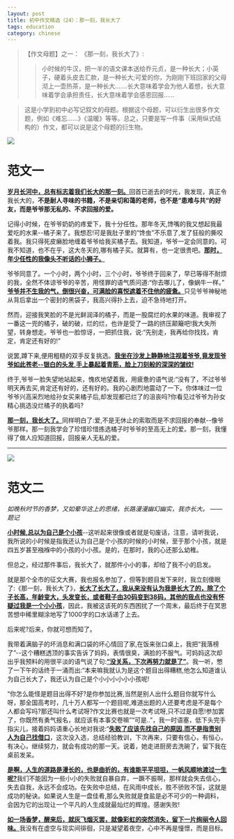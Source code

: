 ```yaml
---
layout: post
title: 初中作文精选（24）：那一刻，我长大了
tags: education
category: chinese
---
```


> 【作文母题】之一： 《那一刻，我长大了》:
>>  小时候的牛汉，把一半的语文课本送给乔元贞，是一种长大；小英子，硬着头皮去汇款，是一种长大;可爱的你，为刚刚下班回家的父母沏上一壶热茶，是一种长大…….长大意味着学会为他人着想，长大意味着学会承担责任，长大意味着学会感恩回报……

> 这是小学到初中必写记叙文的母题。根据这个母题，可以衍生出很多作文题，例如《难忘……》《温暖》等等。总之，只要是写一件事（采用纵式结构的）作文，都可以说是这个母题的衍生物。

![](https://crsando.github.io/images/2024-12-17/export_byry59x.png)

# 范文一

<u>**岁月长河中，总有标志着我们长大的那一刻。**</u>回首已逝去的时光，我发现，真正令我长大的，**不是耐人寻味的书籍，不是亲切和蔼的老师，也不是“患难与共“的好友，而是爷爷那无私的、不求回报的爱。**

记得小时候，在爷爷奶奶的疼爱下，我十分任性。那年冬天,馋嘴的我又想起我最爱吃的水果--橘子来了。我想忍!可是我肚子里的“馋虫”不乐意了,发了狂般的撕咬着我。我只得死皮癞脸地缠着爷爷给我买橘子去。我知道，爷爷一定会同意的。可我不知道，也不在乎，这大冬天的,哪有橘子买。就算有，也一定很贵吧。<u>**那时，年少任性的我像头不听话的小狮子。**</u>

爷爷同意了。一个小时，两个小时，三个小时，爷爷终于回来了，早已等得不耐烦的我，全然不体谅爷爷的辛苦，用怪罪的语气质问道:“你去哪儿了，像蜗牛一样。” <u>**爷爷并不生我的气，倒很兴奋，可满脸的喜悦遮着不住他的疲惫。**</u>只见爷爷神秘地从背后拿出一个密封的黑袋子，我高兴得扑上去，迫不急待地打开。

然而，迎接我笑脸的不是光鲜润泽的橘子，而是一股腐烂的水果的味道。我审视了一番这一兜的橘子，破的破，烂的烂，也许是受了一路的挤压颠簸吧!我大失所望，转身想走。爷爷也一脸惊讶，一把抓住我，说:“先别走，我再给你找找，肯定，肯定还有好的!”

说罢,蹲下来,便用粗糙的双手反复挑选。<u>**我坐在沙发上静静地注视着爷爷,竟发现爷爷如此苍老--银白的头发,手上暴起着青筋，脸上刀刻般的深深的皱纹!**</u>

终于,爷爷一脸失望地站起来，愧疚地望着我，用疲惫的语气说:“没有了，不过爷爷明天再去买,肯定还有好的，还有好的。我的心剧烈地震动了一下。你体味过一位爷爷兴高采烈地给孙女买来橘子后,却发现都已烂了的沮丧吗?你看见过爷爷为孙女精心挑选没烂橘子的执着吗?

<u>**那一刻，我长大了。**</u>同样明白了:爱,不是无休止的索取而是不求回报的奉献--像爷爷那样。那一刻我学会了珍惜珍惜拣选橘子时爷爷的至高无上的爱。那一刻，我懂得了做人应知道回报，回报亲人无私的爱。

---

![](https://crsando.github.io/images/2024-12-17/export_s6dqv2.png)

# 范文二

*如晚秋时节的香梦，又如晕华这上的思绪，长路漫漫幽幻幽实，我亦长大。 ——题记*

<u>**小时候,总以为自己是个小孩**</u>--这听起来很像或者就是句废话，注意，请听我说，我所说的小时候是指我还认为自己是个小孩的时候的小时候，至于那个小孩，就是四五岁甚至襁褓中的小孩的小小孩。是的，在那时，我的心还那么幼稚。

但总之，经过那件事后，我长大了，就那件小小的事，却给了我不小的启发。

就是那个全市的征文大赛，我也报名参加了，但等到题目发下来时，我立刻傻眼了:《那一刻，我长大了》，<u>**长大了长大了，我从来没有认为我是长大了的，除了个子长高，年龄变大，头发变长，或者鞋子由30码变到38码，其他的我点也没有怀疑过我是一个小小孩**</u>，因此，我被这该死的东西困扰了一个周末，最后终于在冥思苦想中稀里糊涂地写了1000字的口水话递了上去。

后来呢?后来，你就可想而知了。

我带着满脑子的坏消息和满口袋的坏心情回了家,在饭来张口桌上，我把“我落榜了”--这个糟糕透顶的事实告诉了妈妈，表情很臭，满脸的不服气。可妈妈这次却出乎我预料的用很平淡的语气说了句:<u>**“没关系，下次再努力就是了”**</u>。我一听，憋了一下午的话终于一涌而出:“本来嘛我就认为是这个题目出得糟糕,他怎么知道谁认为自己长大了，我还认为自己是个小小小小小小孩呢!

“你怎么能怪是题目出得不好?是你参加比赛,当然是别人出什么题目你就写什么呀，那全国高考时，几十万人都写一个题目呢,难道出题的人还要考虑是不是每个人都会写吗?那还叫什么考试呀?作文比赛也就是一次考试呀,只不过是自愿!参加罢了，你既然有勇气报名，就应该有本事交卷嘛”“可是..”，我一时语塞，低下头完手指尖儿，接着妈妈语重心长地对我说:“<u>**失败了应该先找自己的原因,而不是指责别人为自己找借口**</u>，这次没入选，总结经验教训，下次再来，只要有信心，有恒心，有决心，继续努力，就会有成功的那一天。说着，她走进厨房去洗碗了，留下我在桌前发呆。

<u>**是啊，人生的道路是漫长的，也是曲折的，有谁能平平坦坦，一帆风顺地渡过一生呢?**</u>我们不能因为一些小小的失败就自暴自弃，一蹶不振啊，那样就会失去信心，失去自我，永远不会成功。在失败中总结，在风雨中成长，胜不骄败不馁，这就是成功的秘诀。如果说人生是一盘佳肴,那么失败就是食盐是必不可少的一种调料，会因为它的出现让一个平凡的人生成就最灿烂的辉煌。感谢失败!

<u>**如一场香梦，醒来后，就灰飞烟灭罢，就像彩虹的突然消失，留下一片绚丽令人回味。**</u>我没有在虚空与现实间徘徊，只是凝望着夜空，心中不再是憧憬，而是目标。